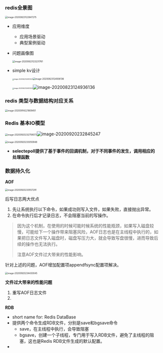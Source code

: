 ### redis全景图

<img src="assets/image-20200823122847275.png" alt="image-20200823122847275" style="zoom:50%;" />

- 应用维度

  - 应用场景驱动
  - 典型案例驱动

- 问题画像图

  <img src="assets/image-20200823123231761.png" alt="image-20200823123231761" style="zoom:50%;" />

- simple kv设计

  <img src="assets/image-20200823124913530.png" alt="image-20200823124913530" style="zoom: 33%;" /><img src="assets/image-20200823124936136.png" alt="image-20200823124936136" style="zoom:50%;" />

  <img src="assets/image-20200823124913530.png" alt="image-20200823124913530" style="zoom: 33%;" />![image-20200823124936136](assets/image-20200823124936136.png)




### redis 类型与数据结构对应关系

<img src="assets/image-20200914221809451.png" alt="image-20200914221809451" style="zoom:50%;" />

### Redis 基本IO模型

<img src="assets/image-20200920232759073.png" alt="image-20200920232759073" style="zoom: 50%;" />![image-20200920232845247](assets/image-20200920232845247.png)

<img src="assets/image-20200920233050948.png" alt="image-20200920233050948" style="zoom:50%;" />

- **selectepoll提供了基于事件的回调机制，对于不同事件的发生，调用相应的处理函数**

### 数据持久化

**AOF**

<img src="assets/image-20200920233557291.png" alt="image-20200920233557291" style="zoom:50%;" />

后写日志两大优点

1. 先让系统执行以下命令，如果成功则写入文件，如果失败，直接抛出异常。
2. 在命令执行后才记录日志，不会阻塞当前的写操作。

> 因为这个机制，在使用的时候可能时候系统的性能瓶颈，如果写入磁盘较慢，可能给下一个操作带来阻塞风险，AOF日志也是在主线程中执行的，如果把日志文件写入磁盘时，磁盘写压力大，就会导致写盘很慢，进而导致后续的操作也无法执行。
>
> 注意AOF文件过大带来的性能影响。



针对上述的问题，AOF增加配置项appendfsync配置项解决。

<img src="assets/image-20200920234430045.png" alt="image-20200920234430045" style="zoom:50%;" />



**文件过大带来的性能问题**

1. 重写AOF日志文件
2. 

**RDB**

- short name for:  Redis DataBase
- 提供两个命令生成RDB文件，分别是save和bgsave命令
  - save，在主线程中执行，会导致阻塞
  - bgsave，创建一个子线程，专门用于写入RDB文件，避免了主线程的阻塞，这也是Redis  RDB文件生成的默认配置。
- 